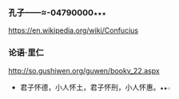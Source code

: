 ### 孔子——≈-04790000`★★★`
https://en.wikipedia.org/wiki/Confucius

### 论语·里仁
http://so.gushiwen.org/guwen/bookv_22.aspx
* 君子怀德，小人怀土，君子怀刑，小人怀惠。`★★☆`
